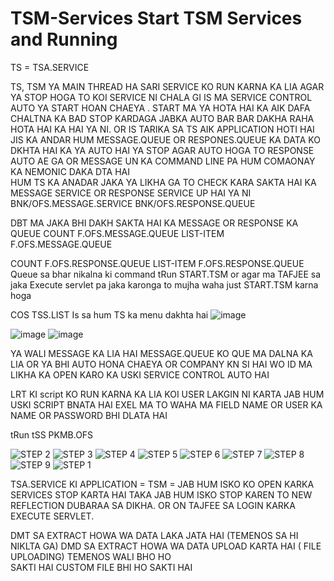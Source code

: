 # TSM-Services  Start TSM Services and Running

TS = TSA.SERVICE

TS, TSM YA MAIN THREAD HA SARI SERVICE KO RUN KARNA KA LIA AGAR YA STOP HOGA TO KOI SERVICE NI CHALA GI IS MA SERVICE CONTROL AUTO YA START HOAN CHAEYA . START MA YA HOTA HAI KA AIK DAFA CHALTNA KA BAD STOP KARDAGA JABKA AUTO BAR BAR DAKHA RAHA HOTA HAI KA HAI YA NI. OR IS TARIKA SA TS  AIK APPLICATION HOTI HAI JIS KA ANDAR HUM MESSAGE.QUEUE OR RESPONES.QUEUE KA DATA KO DKHTA HAI KA YA AUTO HAI YA STOP AGAR AUTO HOGA TO RESPONSE AUTO AE GA OR MESSAGE UN KA COMMAND LINE PA HUM COMAONAY KA NEMONIC DAKA DTA HAI  
HUM TS KA ANADAR JAKA YA LIKHA GA TO CHECK KARA SAKTA HAI KA MESSAGE SERVICE OR RESPONSE SERVICE UP HAI YA NI
BNK/OFS.MESSAGE.SERVICE
BNK/OFS.RESPONSE.QUEUE

DBT MA JAKA BHI DAKH SAKTA HAI KA MESSAGE OR  RESPONSE KA QUEUE
COUNT F.OFS.MESSAGE.QUEUE
LIST-ITEM F.OFS.MESSAGE.QUEUE

COUNT F.OFS.RESPONSE.QUEUE
LIST-ITEM F.OFS.RESPONSE.QUEUE
Queue sa bhar nikalna ki command tRun START.TSM or agar ma TAFJEE sa jaka Execute servlet pa jaka karonga to mujha waha just START.TSM karna hoga

COS TSS.LIST
Is sa hum TS ka menu dakhta hai 
![image](https://user-images.githubusercontent.com/40827670/223373970-f9848547-cabc-4a77-ae3f-f1899f871f0d.png)


![image](https://user-images.githubusercontent.com/40827670/223371493-05d456e8-15ca-42e8-b1b3-fdd297f5defc.png)
![image](https://user-images.githubusercontent.com/40827670/223371599-929e9b56-18ac-4a7f-b3fd-6031c6cf79da.png)

YA WALI MESSAGE KA LIA HAI MESSAGE.QUEUE KO QUE MA DALNA KA LIA OR YA BHI AUTO HONA CHAEYA OR COMPANY KN SI HAI WO ID MA LIKHA KA OPEN KARO KA USKI SERVICE CONTROL AUTO HAI 



LRT KI script KO RUN KARNA KA LIA KOI USER LAKGIN NI KARTA JAB HUM USKI SCRIPT BNATA HAI EXEL MA TO WAHA MA FIELD NAME OR USER KA NAME OR PASSWORD BHI DLATA HAI 

tRun tSS PKMB.OFS



![STEP 2](https://user-images.githubusercontent.com/40827670/223337640-401226a4-800f-4574-8ffa-d739738cb14d.png)
![STEP 3](https://user-images.githubusercontent.com/40827670/223337649-c6d9cc2a-577e-48a8-a0b8-f2f4aceaf45e.png)
![STEP 4](https://user-images.githubusercontent.com/40827670/223337652-9d0a8d28-3ec3-4ca8-801d-edd45c399215.png)
![STEP 5](https://user-images.githubusercontent.com/40827670/223337653-7f12814d-6eb8-420c-88ec-f1fbbe8fc9d4.png)
![STEP 6](https://user-images.githubusercontent.com/40827670/223337654-3094fa24-2543-4764-a7e9-7c5f0bb0361d.png)
![STEP 7](https://user-images.githubusercontent.com/40827670/223337657-0b5ce108-be10-4da0-aec5-6f9d7ada3eda.png)
![STEP 8](https://user-images.githubusercontent.com/40827670/223337663-b2ecd707-fc03-413c-953a-4d398dabcad1.png)
![STEP 9](https://user-images.githubusercontent.com/40827670/223337665-a928cff7-f221-4baa-bf9a-baea560d1154.png)
![STEP 1](https://user-images.githubusercontent.com/40827670/223337668-589818fb-2c49-49b3-9ff9-75cbfda7ff47.png)


TSA.SERVICE KI APPLICATION  = TSM = JAB HUM ISKO KO OPEN KARKA SERVICES STOP KARTA HAI TAKA JAB HUM ISKO STOP KAREN TO NEW REFLECTION DUBARAA SA DIKHA. OR ON TAJFEE SA LOGIN KARKA EXECUTE SERVLET.

DMT SA EXTRACT HOWA WA DATA LAKA JATA HAI (TEMENOS SA HI NIKLTA GA)
DMD SA EXTRACT HOWA WA DATA UPLOAD KARTA HAI ( FILE UPLOADING) TEMENOS WALI BHO HO  
            SAKTI HAI CUSTOM FILE BHI HO SAKTI HAI
